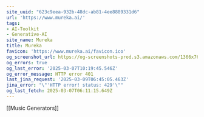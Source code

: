 ```yaml
---
site_uuid: "623c9eea-932b-48dc-ab81-4ee8889331d6"
url: 'https://www.mureka.ai/'
tags:
- AI-Toolkit
- Generative-AI
site_name: Mureka
title: Mureka
favicon: 'https://www.mureka.ai/favicon.ico'
og_screenshot_url: https://og-screenshots-prod.s3.amazonaws.com/1366x768/80/false/a3153e764ffaeb7fefb51e9ac3803ec77f6f09ae0598be71decdd19e0f4e8557.jpeg
og_errors: true
og_last_error: '2025-03-07T10:19:45.546Z'
og_error_message: HTTP error 401
last_jina_request: '2025-03-09T06:45:05.463Z'
jina_error: "\"'HTTP error! status: 429'\""
og_last_fetch: 2025-03-07T06:11:15.649Z
---
```

[[Music Generators]]
